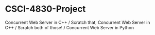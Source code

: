 # CSCI-4830-Project
Concurrent Web Server in C++ / Scratch that, Concurrent Web Server in C++ /
Scratch both of those! /
Concurrent Web Server in Python

